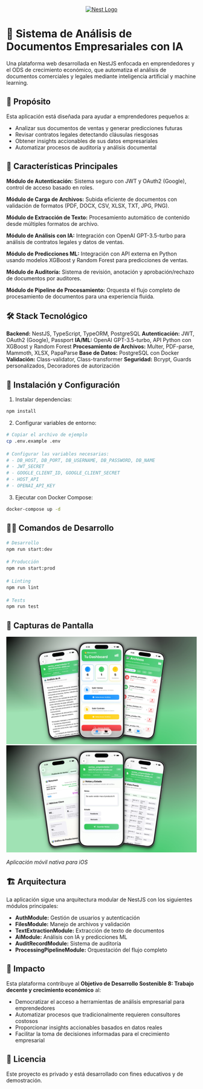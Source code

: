 <p align="center">
  <a href="http://nestjs.com/" target="blank"><img src="https://nestjs.com/img/logo-small.svg" width="120" alt="Nest Logo" /></a>
</p>

[circleci-image]: https://img.shields.io/circleci/build/github/nestjs/nest/master?token=abc123def456
[circleci-url]: https://circleci.com/gh/nestjs/nest



# 🚀 Sistema de Análisis de Documentos Empresariales con IA

Una plataforma web desarrollada en NestJS enfocada en emprendedores y el ODS de crecimiento económico, que automatiza el análisis de documentos comerciales y legales mediante inteligencia artificial y machine learning.

## 🎯 Propósito
Esta aplicación está diseñada para ayudar a emprendedores pequeños a:
- Analizar sus documentos de ventas y generar predicciones futuras
- Revisar contratos legales detectando cláusulas riesgosas
- Obtener insights accionables de sus datos empresariales
- Automatizar procesos de auditoría y análisis documental

## 🔧 Características Principales

**Módulo de Autenticación:** Sistema seguro con JWT y OAuth2 (Google), control de acceso basado en roles.

**Módulo de Carga de Archivos:** Subida eficiente de documentos con validación de formatos (PDF, DOCX, CSV, XLSX, TXT, JPG, PNG).

**Módulo de Extracción de Texto:** Procesamiento automático de contenido desde múltiples formatos de archivo.

**Módulo de Análisis con IA:** Integración con OpenAI GPT-3.5-turbo para análisis de contratos legales y datos de ventas.

**Módulo de Predicciones ML:** Integración con API externa en Python usando modelos XGBoost y Random Forest para predicciones de ventas.

**Módulo de Auditoría:** Sistema de revisión, anotación y aprobación/rechazo de documentos por auditores.

**Módulo de Pipeline de Procesamiento:** Orquesta el flujo completo de procesamiento de documentos para una experiencia fluida.

## 🛠️ Stack Tecnológico

**Backend:** NestJS, TypeScript, TypeORM, PostgreSQL
**Autenticación:** JWT, OAuth2 (Google), Passport
**IA/ML:** OpenAI GPT-3.5-turbo, API Python con XGBoost y Random Forest
**Procesamiento de Archivos:** Multer, PDF-parse, Mammoth, XLSX, PapaParse
**Base de Datos:** PostgreSQL con Docker
**Validación:** Class-validator, Class-transformer
**Seguridad:** Bcrypt, Guards personalizados, Decoradores de autorización

## 🚀 Instalación y Configuración

1. Instalar dependencias:
```bash
npm install
```

2. Configurar variables de entorno:
```bash
# Copiar el archivo de ejemplo
cp .env.example .env

# Configurar las variables necesarias:
# - DB_HOST, DB_PORT, DB_USERNAME, DB_PASSWORD, DB_NAME
# - JWT_SECRET
# - GOOGLE_CLIENT_ID, GOOGLE_CLIENT_SECRET
# - HOST_API
# - OPENAI_API_KEY
```

3. Ejecutar con Docker Compose:
```bash
docker-compose up -d
```

## 🏃‍♂️ Comandos de Desarrollo

```bash
# Desarrollo
npm run start:dev

# Producción
npm run start:prod

# Linting
npm run lint

# Tests
npm run test
```

## 📱 Capturas de Pantalla

![Ios APP](/images/swift-version.jpeg)
![IOS APP](/images/swift-version-2.jpeg)

*Aplicación móvil nativa para iOS*

## 🏗️ Arquitectura

La aplicación sigue una arquitectura modular de NestJS con los siguientes módulos principales:

- **AuthModule:** Gestión de usuarios y autenticación
- **FilesModule:** Manejo de archivos y validación
- **TextExtractionModule:** Extracción de texto de documentos
- **AiModule:** Análisis con IA y predicciones ML
- **AuditRecordModule:** Sistema de auditoría
- **ProcessingPipelineModule:** Orquestación del flujo completo

## 🎯 Impacto

Esta plataforma contribuye al **Objetivo de Desarrollo Sostenible 8: Trabajo decente y crecimiento económico** al:

- Democratizar el acceso a herramientas de análisis empresarial para emprendedores
- Automatizar procesos que tradicionalmente requieren consultores costosos
- Proporcionar insights accionables basados en datos reales
- Facilitar la toma de decisiones informadas para el crecimiento empresarial

## 📄 Licencia

Este proyecto es privado y está desarrollado con fines educativos y de demostración.

